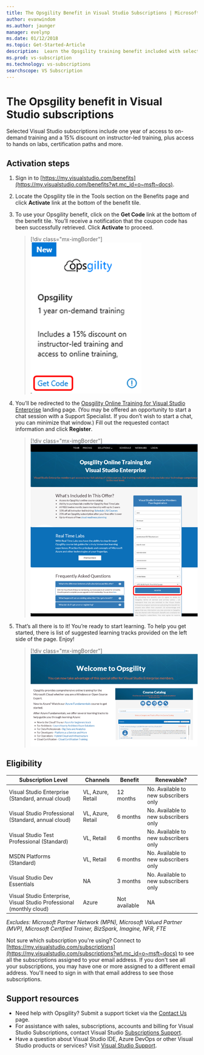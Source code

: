```yaml
---
title: The Opsgility Benefit in Visual Studio Subscriptions | Microsoft Docs
author: evanwindom
ms.author: jaunger
manager: evelynp
ms.date: 01/12/2018
ms.topic: Get-Started-Article
description:  Learn the Opsgility training benefit included with selected Visual Studio subscription.
ms.prod: vs-subscription
ms.technology: vs-subscriptions
searchscope: VS Subscription
---
```


# The Opsgility benefit in Visual Studio subscriptions

Selected Visual Studio subscriptions include one year of access to on-demand training and a 15% discount on instructor-led training, plus access to hands on labs, certification paths and more.

## Activation steps
1.  Sign in to [https://my.visualstudio.com/benefits](https://my.visualstudio.com/benefits?wt.mc_id=o~msft~docs).

2.  Locate the Opsgility tile in the Tools section on the Benefits page and click **Activate** link at the bottom of the benefit tile.

3.	To use your Opsgility benefit, click on the **Get Code** link at the bottom of the benefit tile.   You’ll receive a notification that the coupon code has been successfully retrieved.  Click **Activate** to proceed.
    > [!div class="mx-imgBorder"]
    > ![Opsgility Benefit Tile](_img\vs-opsgility\vs-opsgility-tile.png)


4.	You’ll be redirected to the [Opsgility Online Training for Visual Studio Enterprise](https://www.opsgility.com/vse) landing page.  (You may be offered an opportunity to start a chat session with a Support Specialist.  If you don’t wish to start a chat, you can minimize that window.)  Fill out the requested contact information and click **Register**.
    > [!div class="mx-imgBorder"]
    > ![Opsgility Benefit Landing Page](_img\vs-opsgility\vs-opsgility-registration.png)

5.	That’s all there is to it!  You’re ready to start learning.  To help you get started, there is list of suggested learning tracks provided on the left side of the page.  Enjoy!
    > [!div class="mx-imgBorder"]
    > ![Opsgility Benefit Home Page](_img\vs-opsgility\vs-opsgility-home-cropped.png)

## Eligibility
| Subscription Level                                                 |     Channels                                            | Benefit                                                          | Renewable?    |
|--------------------------------------------------------------------|---------------------------------------------------------|------------------------------------------------------------------|---------------|
| Visual Studio Enterprise (Standard, annual cloud)   | VL, Azure, Retail | 12 months       |  No.  Available to new subscribers only          |
| Visual Studio Professional (Standard, annual cloud) | VL, Azure, Retail                                       | 6 months                                                            |No.  Available to new subscribers only         |
| Visual Studio Test Professional (Standard)                         | VL, Retail                                              | 6 months                                             |  No.  Available to new subscribers only         |
| MSDN Platforms (Standard)                                          | VL, Retail                                              | 6 months                                              | No.  Available to new subscribers only         |
| Visual Studio Dev Essentials | NA  | 3 months |No.  Available to new subscribers only |
| Visual Studio Enterprise, Visual Studio Professional (monthly cloud) | Azure                                       | Not available                                                           |NA|

*Excludes:  Microsoft Partner Network (MPN), Microsoft Valued Partner (MVP), Microsoft Certified Trainer, BizSpark, Imagine, NFR, FTE*

Not sure which subscription you're using?  Connect to [https://my.visualstudio.com/subscriptions](https://my.visualstudio.com/subscriptions?wt.mc_id=o~msft~docs) to see all the subscriptions assigned to your email address. If you don't see all your subscriptions, you may have one or more assigned to a different email address.  You'll need to sign in with that email address to see those subscriptions.

## Support resources
-  Need help with Opsgility?  Submit a support ticket via the [Contact Us](https://www.opsgility.com/SupportTicket) page.
-  For assistance with sales, subscriptions, accounts and billing for Visual Studio Subscriptions, contact Visual Studio [Subscriptions Support](https://visualstudio.microsoft.com/subscriptions/support/).
-  Have a question about Visual Studio IDE, Azure DevOps or other Visual Studio products or services?  Visit [Visual Studio Support](https://visualstudio.microsoft.com/support/).